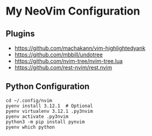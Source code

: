 # My NeoVim Configuration

## Plugins

- https://github.com/machakann/vim-highlightedyank
- https://github.com/mbbill/undotree
- https://github.com/nvim-tree/nvim-tree.lua
- https://github.com/rest-nvim/rest.nvim


## Python Configuration

```shell
cd ~/.config/nvim
pyenv install 3.12.1  # Optional
pyenv virtualenv 3.12.1 .py3nvim
pyenv activate .py3nvim
python3 -m pip install pynvim
pyenv which python
```